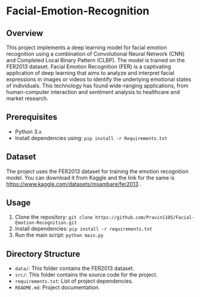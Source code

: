 # Facial-Emotion-Recognition

## Overview
This project implements a deep learning model for facial emotion recognition using a combination of Convolutional Neural Network (CNN) and Completed Local Binary Pattern (CLBP). The model is trained on the FER2013 dataset.
Facial Emotion Recognition (FER) is a captivating application of deep learning that aims to analyze and interpret facial expressions in images or videos to identify the underlying emotional states of individuals. This technology has found wide-ranging applications, from human-computer interaction and sentiment analysis to healthcare and market research.

## Prerequisites
- Python 3.x
- Install dependencies using: `pip install -r Requirements.txt`

## Dataset
The project uses the FER2013 dataset for training the emotion recognition model. You can download it from Kaggle and the link for the same is https://www.kaggle.com/datasets/msambare/fer2013 .

## Usage
1. Clone the repository: `git clone https://github.com/Pravin1105/Facial-Emotion-Recognition.git`
2. Install dependencies: `pip install -r requirements.txt`
3. Run the main script: `python main.py`

## Directory Structure
- `data/`: This folder contains the FER2013 dataset.
- `src/`: This folder contains the source code for the project.
- `requirements.txt`: List of project dependencies.
- `README.md`: Project documentation.

